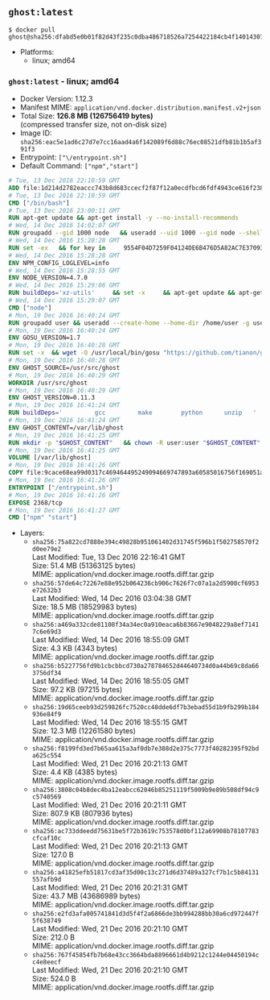 ## `ghost:latest`

```console
$ docker pull ghost@sha256:dfabd5e0b01f82d43f235c0dba486718526a7254422184cb4f14014307dd010b
```

-	Platforms:
	-	linux; amd64

### `ghost:latest` - linux; amd64

-	Docker Version: 1.12.3
-	Manifest MIME: `application/vnd.docker.distribution.manifest.v2+json`
-	Total Size: **126.8 MB (126756419 bytes)**  
	(compressed transfer size, not on-disk size)
-	Image ID: `sha256:eac5e1ad6c27d7e7cc16aad4a6f142089f6d88c76ec08521dfb81b1b5af391f3`
-	Entrypoint: `["\/entrypoint.sh"]`
-	Default Command: `["npm","start"]`

```dockerfile
# Tue, 13 Dec 2016 22:10:59 GMT
ADD file:1d214d2782eaccc743b8d683ccecf2f87f12a0ecdfbcd6fdf4943ce616f23870 in / 
# Tue, 13 Dec 2016 22:10:59 GMT
CMD ["/bin/bash"]
# Tue, 13 Dec 2016 23:00:11 GMT
RUN apt-get update && apt-get install -y --no-install-recommends 		ca-certificates 		curl 		wget 	&& rm -rf /var/lib/apt/lists/*
# Wed, 14 Dec 2016 14:02:07 GMT
RUN groupadd --gid 1000 node   && useradd --uid 1000 --gid node --shell /bin/bash --create-home node
# Wed, 14 Dec 2016 15:28:28 GMT
RUN set -ex   && for key in     9554F04D7259F04124DE6B476D5A82AC7E37093B     94AE36675C464D64BAFA68DD7434390BDBE9B9C5     0034A06D9D9B0064CE8ADF6BF1747F4AD2306D93     FD3A5288F042B6850C66B31F09FE44734EB7990E     71DCFD284A79C3B38668286BC97EC7A07EDE3FC1     DD8F2338BAE7501E3DD5AC78C273792F7D83545D     B9AE9905FFD7803F25714661B63B535A4C206CA9     C4F0DFFF4E8C1A8236409D08E73BC641CC11F4C8   ; do     gpg --keyserver ha.pool.sks-keyservers.net --recv-keys "$key";   done
# Wed, 14 Dec 2016 15:28:28 GMT
ENV NPM_CONFIG_LOGLEVEL=info
# Wed, 14 Dec 2016 15:28:55 GMT
ENV NODE_VERSION=4.7.0
# Wed, 14 Dec 2016 15:29:06 GMT
RUN buildDeps='xz-utils'     && set -x     && apt-get update && apt-get install -y $buildDeps --no-install-recommends     && rm -rf /var/lib/apt/lists/*     && curl -SLO "https://nodejs.org/dist/v$NODE_VERSION/node-v$NODE_VERSION-linux-x64.tar.xz"     && curl -SLO "https://nodejs.org/dist/v$NODE_VERSION/SHASUMS256.txt.asc"     && gpg --batch --decrypt --output SHASUMS256.txt SHASUMS256.txt.asc     && grep " node-v$NODE_VERSION-linux-x64.tar.xz\$" SHASUMS256.txt | sha256sum -c -     && tar -xJf "node-v$NODE_VERSION-linux-x64.tar.xz" -C /usr/local --strip-components=1     && rm "node-v$NODE_VERSION-linux-x64.tar.xz" SHASUMS256.txt.asc SHASUMS256.txt     && apt-get purge -y --auto-remove $buildDeps     && ln -s /usr/local/bin/node /usr/local/bin/nodejs
# Wed, 14 Dec 2016 15:29:07 GMT
CMD ["node"]
# Mon, 19 Dec 2016 16:40:24 GMT
RUN groupadd user && useradd --create-home --home-dir /home/user -g user user
# Mon, 19 Dec 2016 16:40:24 GMT
ENV GOSU_VERSION=1.7
# Mon, 19 Dec 2016 16:40:28 GMT
RUN set -x 	&& wget -O /usr/local/bin/gosu "https://github.com/tianon/gosu/releases/download/$GOSU_VERSION/gosu-$(dpkg --print-architecture)" 	&& wget -O /usr/local/bin/gosu.asc "https://github.com/tianon/gosu/releases/download/$GOSU_VERSION/gosu-$(dpkg --print-architecture).asc" 	&& export GNUPGHOME="$(mktemp -d)" 	&& gpg --keyserver ha.pool.sks-keyservers.net --recv-keys B42F6819007F00F88E364FD4036A9C25BF357DD4 	&& gpg --batch --verify /usr/local/bin/gosu.asc /usr/local/bin/gosu 	&& rm -r "$GNUPGHOME" /usr/local/bin/gosu.asc 	&& chmod +x /usr/local/bin/gosu 	&& gosu nobody true
# Mon, 19 Dec 2016 16:40:28 GMT
ENV GHOST_SOURCE=/usr/src/ghost
# Mon, 19 Dec 2016 16:40:29 GMT
WORKDIR /usr/src/ghost
# Mon, 19 Dec 2016 16:40:29 GMT
ENV GHOST_VERSION=0.11.3
# Mon, 19 Dec 2016 16:41:24 GMT
RUN buildDeps=' 		gcc 		make 		python 		unzip 	' 	&& set -x 	&& apt-get update && apt-get install -y $buildDeps --no-install-recommends && rm -rf /var/lib/apt/lists/* 	&& wget -O ghost.zip "https://github.com/TryGhost/Ghost/releases/download/${GHOST_VERSION}/Ghost-${GHOST_VERSION}.zip" 	&& unzip ghost.zip 	&& npm install --production 	&& apt-get purge -y --auto-remove -o APT::AutoRemove::RecommendsImportant=false -o APT::AutoRemove::SuggestsImportant=false $buildDeps 	&& rm ghost.zip 	&& npm cache clean 	&& rm -rf /tmp/npm*
# Mon, 19 Dec 2016 16:41:24 GMT
ENV GHOST_CONTENT=/var/lib/ghost
# Mon, 19 Dec 2016 16:41:25 GMT
RUN mkdir -p "$GHOST_CONTENT" 	&& chown -R user:user "$GHOST_CONTENT" 	&& ln -s "$GHOST_CONTENT/config.js" "$GHOST_SOURCE/config.js"
# Mon, 19 Dec 2016 16:41:25 GMT
VOLUME [/var/lib/ghost]
# Mon, 19 Dec 2016 16:41:26 GMT
COPY file:9cace68ea99d0317c469464495249094669747893a60585016756f169051a609 in /entrypoint.sh 
# Mon, 19 Dec 2016 16:41:26 GMT
ENTRYPOINT ["/entrypoint.sh"]
# Mon, 19 Dec 2016 16:41:26 GMT
EXPOSE 2368/tcp
# Mon, 19 Dec 2016 16:41:27 GMT
CMD ["npm" "start"]
```

-	Layers:
	-	`sha256:75a822cd7888e394c49828b951061402d31745f596b1f502758570f2d0ee79e2`  
		Last Modified: Tue, 13 Dec 2016 22:16:41 GMT  
		Size: 51.4 MB (51363125 bytes)  
		MIME: application/vnd.docker.image.rootfs.diff.tar.gzip
	-	`sha256:57de64c72267e88e952b064236cb906c7626f7c07a1a2d5900cf6953e72632b3`  
		Last Modified: Wed, 14 Dec 2016 03:04:38 GMT  
		Size: 18.5 MB (18529983 bytes)  
		MIME: application/vnd.docker.image.rootfs.diff.tar.gzip
	-	`sha256:a469a332cde81108f34a34ec0a910eaca6b83667e9048229a8ef71417c6e69d3`  
		Last Modified: Wed, 14 Dec 2016 18:55:09 GMT  
		Size: 4.3 KB (4343 bytes)  
		MIME: application/vnd.docker.image.rootfs.diff.tar.gzip
	-	`sha256:b5227756fd9b1cbcbbcd730a278784652d44640734d0a44b69c8da663756df34`  
		Last Modified: Wed, 14 Dec 2016 18:55:05 GMT  
		Size: 97.2 KB (97215 bytes)  
		MIME: application/vnd.docker.image.rootfs.diff.tar.gzip
	-	`sha256:19d65ceeb93d259826fc7520cc48dde6df7b3ebad55d1b9fb299b184936e84f9`  
		Last Modified: Wed, 14 Dec 2016 18:55:15 GMT  
		Size: 12.3 MB (12261580 bytes)  
		MIME: application/vnd.docker.image.rootfs.diff.tar.gzip
	-	`sha256:f8199fd3ed7b65aa615a3af0db7e388d2e375c7773f40282395f92bda625c554`  
		Last Modified: Wed, 21 Dec 2016 20:21:13 GMT  
		Size: 4.4 KB (4385 bytes)  
		MIME: application/vnd.docker.image.rootfs.diff.tar.gzip
	-	`sha256:3808c04b8dec4ba12eabcc62046b85251119f5009b9e89b508df94c9c5740569`  
		Last Modified: Wed, 21 Dec 2016 20:21:11 GMT  
		Size: 807.9 KB (807936 bytes)  
		MIME: application/vnd.docker.image.rootfs.diff.tar.gzip
	-	`sha256:ac733ddeedd75631be5f72b3619c753578d0bf112a69908b78107783cfcaf10c`  
		Last Modified: Wed, 21 Dec 2016 20:21:13 GMT  
		Size: 127.0 B  
		MIME: application/vnd.docker.image.rootfs.diff.tar.gzip
	-	`sha256:a41825efb51817cd3af35d00c13c271d6d37489a327cf7b1c5b84131557afb9d`  
		Last Modified: Wed, 21 Dec 2016 20:21:31 GMT  
		Size: 43.7 MB (43686989 bytes)  
		MIME: application/vnd.docker.image.rootfs.diff.tar.gzip
	-	`sha256:e2fd3afa005741841d3d5f4f2a6866de3bb994288bb30a6cd972447f5f638749`  
		Last Modified: Wed, 21 Dec 2016 20:21:10 GMT  
		Size: 212.0 B  
		MIME: application/vnd.docker.image.rootfs.diff.tar.gzip
	-	`sha256:767f45854fb7b68e43cc3664bda8896661d4b9212c1244e04450194cc4e8eecf`  
		Last Modified: Wed, 21 Dec 2016 20:21:10 GMT  
		Size: 524.0 B  
		MIME: application/vnd.docker.image.rootfs.diff.tar.gzip

